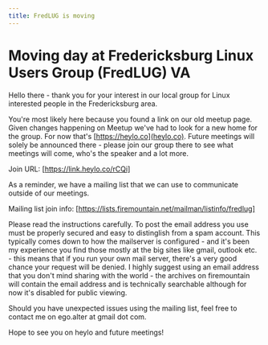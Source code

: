 ```yaml
---
title: FredLUG is moving
---
```


# Moving day at Fredericksburg Linux Users Group (FredLUG) VA
Hello there - thank you for your interest in our local group for Linux interested people in the Fredericksburg area.

You're most likely here because you found a link on our old meetup page. Given changes happening on Meetup we've had to look for a new home for the group. For now that's [https://heylo.co](heylo.co). Future meetings will solely be announced there - please join our group there to see what meetings will come, who's the speaker and a lot more.

Join URL: [https://link.heylo.co/rCQi]

As a reminder, we have a mailing list that we can use to communicate outside of our meetings.

Mailing list join info: [https://lists.firemountain.net/mailman/listinfo/fredlug]

Please read the instructions carefully. To post the email address you use must be properly secured and easy to distinglish from a spam account. This typically comes down to how the mailserver is configured - and it's been my experience you find those mostly at the big sites like gmail, outlook etc. - this means that if you run your own mail server, there's a very good chance your request will be denied.  I highly suggest using an email address that you don't mind sharing with the world - the archives on firemountain will contain the email address and is technically searchable although for now it's disabled for public viewing.

Should you have unexpected issues using the mailing list, feel free to contact me on ego.alter at gmail dot com. 

Hope to see you on heylo and future meetings!